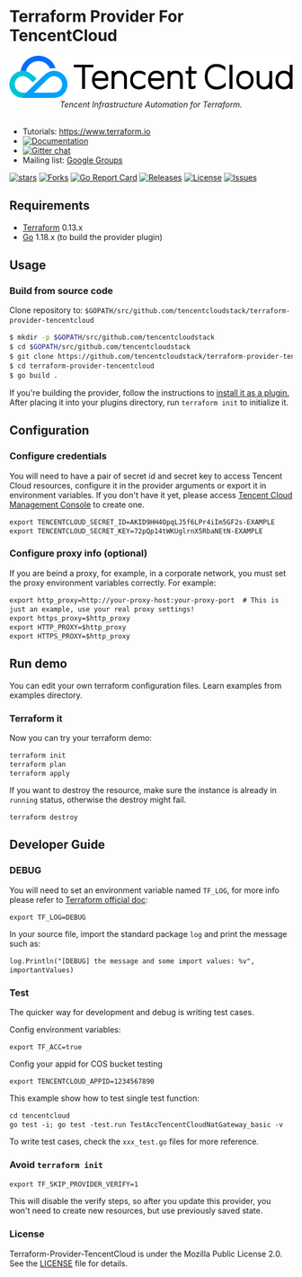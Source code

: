 # Terraform Provider For TencentCloud

<div style="text-align: center">
  <p align="center">
    <a href="https://cloud.tencent.com">
        <img src=".github/01_Tcloud_logo_Eng.png" alt="logo" title="Terraform">
    </a>
    <br>
    <i>Tencent Infrastructure Automation for Terraform.</i>
    <br>
    <br>
  </p>
</div>

* Tutorials: https://www.terraform.io
* [![Documentation](https://img.shields.io/badge/documentation-blue)](https://registry.terraform.io/providers/tencentcloudstack/tencentcloud/latest/docs)
* [![Gitter chat](https://badges.gitter.im/hashicorp-terraform/Lobby.png)](https://gitter.im/hashicorp-terraform/Lobby)
* Mailing list: [Google Groups](http://groups.google.com/group/terraform-tool)

[![stars](https://img.shields.io/github/stars/tencentcloudstack/terraform-provider-tencentcloud)](https://img.shields.io/github/stars/tencentcloudstack/terraform-provider-tencentcloud)
[![Forks](https://img.shields.io/github/forks/tencentcloudstack/terraform-provider-tencentcloud)](https://img.shields.io/github/forks/tencentcloudstack/terraform-provider-tencentcloud)
[![Go Report Card](https://goreportcard.com/badge/github.com/tencentcloudstack/terraform-provider-tencentcloud)](https://goreportcard.com/report/github.com/tencentcloudstack/terraform-provider-tencentcloud)
[![Releases](https://img.shields.io/github/release/tencentcloudstack/terraform-provider-tencentcloud.svg?style=flat-square)](https://github.com/tencentcloudstack/terraform-provider-tencentcloud/releases)
[![License](https://img.shields.io/github/license/tencentcloudstack/terraform-provider-tencentcloud)](https://img.shields.io/github/license/tencentcloudstack/terraform-provider-tencentcloud)
[![Issues](https://img.shields.io/github/issues/tencentcloudstack/terraform-provider-tencentcloud)](https://img.shields.io/github/issues/tencentcloudstack/terraform-provider-tencentcloud)


## Requirements

* [Terraform](https://www.terraform.io/downloads.html) 0.13.x
* [Go](https://golang.org/doc/install) 1.18.x (to build the provider plugin)

## Usage

### Build from source code

Clone repository to: `$GOPATH/src/github.com/tencentcloudstack/terraform-provider-tencentcloud`

```sh
$ mkdir -p $GOPATH/src/github.com/tencentcloudstack
$ cd $GOPATH/src/github.com/tencentcloudstack
$ git clone https://github.com/tencentcloudstack/terraform-provider-tencentcloud.git
$ cd terraform-provider-tencentcloud
$ go build .
```

If you're building the provider, follow the instructions to [install it as a plugin.](https://www.terraform.io/docs/plugins/basics.html#installing-a-plugin) After placing it into your plugins directory,  run `terraform init` to initialize it.

## Configuration

### Configure credentials

You will need to have a pair of secret id and secret key to access Tencent Cloud resources, configure it in the provider arguments or export it in environment variables. If you don't have it yet, please access [Tencent Cloud Management Console](https://console.cloud.tencent.com/cam/capi) to create one.

```
export TENCENTCLOUD_SECRET_ID=AKID9HH4OpqLJ5f6LPr4iIm5GF2s-EXAMPLE
export TENCENTCLOUD_SECRET_KEY=72pQp14tWKUglrnX5RbaNEtN-EXAMPLE
```

### Configure proxy info (optional)

If you are beind a proxy, for example, in a corporate network, you must set the proxy environment variables correctly. For example:

```
export http_proxy=http://your-proxy-host:your-proxy-port  # This is just an example, use your real proxy settings!
export https_proxy=$http_proxy
export HTTP_PROXY=$http_proxy
export HTTPS_PROXY=$http_proxy
```

## Run demo

You can edit your own terraform configuration files. Learn examples from examples directory.

### Terraform it

Now you can try your terraform demo:

```
terraform init
terraform plan
terraform apply
```

If you want to destroy the resource, make sure the instance is already in ``running`` status, otherwise the destroy might fail.

```
terraform destroy
```

## Developer Guide

### DEBUG

You will need to set an environment variable named ``TF_LOG``, for more info please refer to [Terraform official doc](https://www.terraform.io/docs/internals/debugging.html):

```
export TF_LOG=DEBUG
```

In your source file, import the standard package ``log`` and print the message such as:

```
log.Println("[DEBUG] the message and some import values: %v", importantValues)
```

### Test

The quicker way for development and debug is writing test cases.

Config environment variables:
```
export TF_ACC=true
```

Config your appid for COS bucket testing
```
export TENCENTCLOUD_APPID=1234567890
```

This example show how to test single test function:
```
cd tencentcloud
go test -i; go test -test.run TestAccTencentCloudNatGateway_basic -v
```

To write test cases, check the `xxx_test.go` files for more reference.

### Avoid ``terraform init``

```
export TF_SKIP_PROVIDER_VERIFY=1
```

This will disable the verify steps, so after you update this provider, you won't need to create new resources, but use previously saved state.

### License

Terraform-Provider-TencentCloud is under the Mozilla Public License 2.0. See the [LICENSE](LICENSE) file for details.